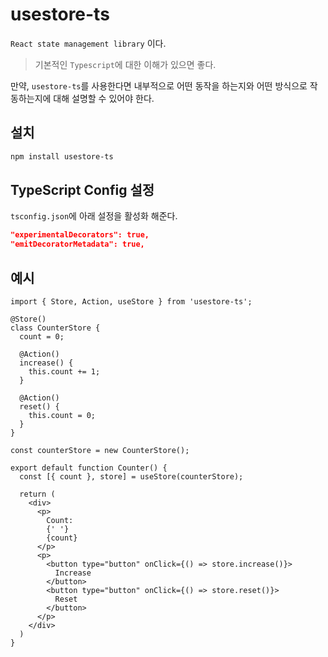 # usestore-ts

`React state management library` 이다.

> 기본적인 `Typescript`에 대한 이해가 있으면 좋다.

만약, `usestore-ts`를 사용한다면 내부적으로 어떤 동작을 하는지와 어떤 방식으로 작동하는지에 대해 설명할 수 있어야 한다.

## 설치

```bash
npm install usestore-ts
```

## TypeScript Config 설정

`tsconfig.json`에 아래 설정을 활성화 해준다.

```json
"experimentalDecorators": true,
"emitDecoratorMetadata": true,
```

## 예시

```tsx
import { Store, Action, useStore } from 'usestore-ts';

@Store()
class CounterStore {
  count = 0;

  @Action()
  increase() {
    this.count += 1;
  }

  @Action()
  reset() {
    this.count = 0;
  }
}

const counterStore = new CounterStore();

export default function Counter() {
  const [{ count }, store] = useStore(counterStore);

  return (
    <div>
      <p>
        Count:
        {' '}
        {count}
      </p>
      <p>
        <button type="button" onClick={() => store.increase()}>
          Increase
        </button>
        <button type="button" onClick={() => store.reset()}>
          Reset
        </button>
      </p>
    </div>
  )
}
```